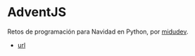 # AdventJS

Retos de programación para Navidad en Python, por [midudev](https://midu.dev/).

- [url](https://adventjs.dev/)

